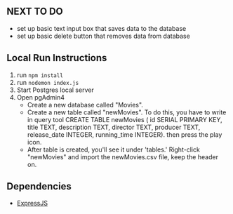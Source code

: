## NEXT TO DO
- set up basic text input box that saves data to the database
- set up basic delete button that removes data from database

## Local Run Instructions
1. run ```npm install```
2. run ```nodemon index.js```
3. Start Postgres local server
4. Open pgAdmin4
    - Create a new database called "Movies". 
    - Create a new table called "newMovies". To do this, you have to write in query tool CREATE TABLE newMovies ( id SERIAL PRIMARY KEY, title TEXT, description TEXT, director TEXT, producer TEXT, release_date INTEGER, running_time INTEGER). then press the play icon. 
    - After table is created, you'll see it under 'tables.' Right-click "newMovies" and import the newMovies.csv file, keep the header on. 

## Dependencies
- [ExpressJS](https://expressjs.com/en/starter/installing.html)